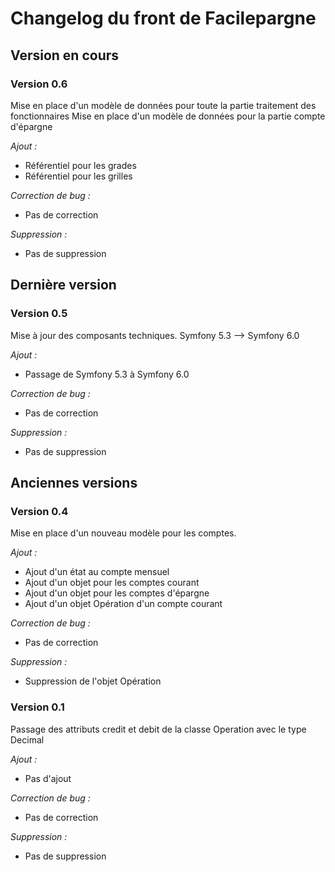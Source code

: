 # Changelog du front de Facilepargne

## Version en cours
### Version 0.6
Mise en place d'un modèle de données pour toute la partie traitement des fonctionnaires
Mise en place d'un modèle de données pour la partie compte d'épargne

*Ajout :*
* Référentiel pour les grades
* Référentiel pour les grilles

*Correction de bug :*
* Pas de correction

*Suppression :*
* Pas de suppression

## Dernière version
### Version 0.5
Mise à jour des composants techniques.
Symfony 5.3 --> Symfony 6.0

*Ajout :*
* Passage de Symfony 5.3 à Symfony 6.0

*Correction de bug :*
* Pas de correction

*Suppression :*
* Pas de suppression

## Anciennes versions
### Version 0.4
Mise en place d'un nouveau modèle pour les comptes.

*Ajout :*
* Ajout d'un état au compte mensuel
* Ajout d'un objet pour les comptes courant
* Ajout d'un objet pour les comptes d'épargne
* Ajout d'un objet Opération d'un compte courant

*Correction de bug :*
* Pas de correction

*Suppression :*
* Suppression de l'objet Opération

### Version 0.1
Passage des attributs credit et debit de la classe Operation avec le type Decimal

*Ajout :*
* Pas d'ajout

*Correction de bug :*
* Pas de correction

*Suppression :*
* Pas de suppression